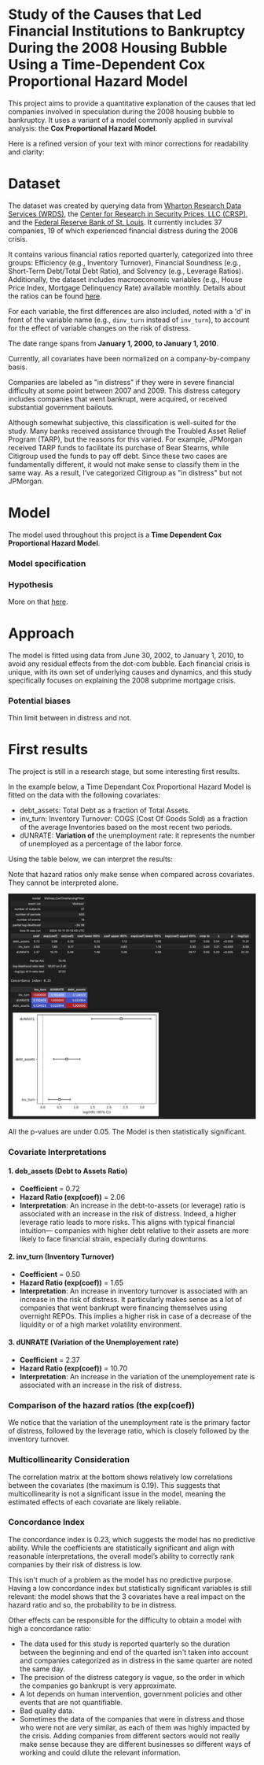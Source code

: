 # **Study of the Causes that Led Financial Institutions to Bankruptcy During the 2008 Housing Bubble Using a Time-Dependent Cox Proportional Hazard Model**


This project aims to provide a quantitative explanation of the causes that led companies involved in speculation during the 2008 housing bubble to bankruptcy. It uses a variant of a model commonly applied in survival analysis: the **Cox Proportional Hazard Model**.


Here is a refined version of your text with minor corrections for readability and clarity:


# Dataset

The dataset was created by querying data from [Wharton Research Data Services (WRDS)](https://wrds-www.wharton.upenn.edu/), the [Center for Research in Security Prices, LLC (CRSP)](https://www.crsp.org/), and the [Federal Reserve Bank of St. Louis](https://fred.stlouisfed.org/). It currently includes 37 companies, 19 of which experienced financial distress during the 2008 crisis.

It contains various financial ratios reported quarterly, categorized into three groups: Efficiency (e.g., Inventory Turnover), Financial Soundness (e.g., Short-Term Debt/Total Debt Ratio), and Solvency (e.g., Leverage Ratios). Additionally, the dataset includes macroeconomic variables (e.g., House Price Index, Mortgage Delinquency Rate) available monthly. Details about the ratios can be found [here](https://github.com/Gabriel-dLN/Project/blob/main/data_to_prepare/WRDS_Industry_Financial_Ratio_Manual.pdf).

For each variable, the first differences are also included, noted with a 'd' in front of the variable name (e.g., `dinv_turn` instead of `inv_turn`), to account for the effect of variable changes on the risk of distress.

The date range spans from **January 1, 2000, to January 1, 2010**.

Currently, all covariates have been normalized on a company-by-company basis.

Companies are labeled as "in distress" if they were in severe financial difficulty at some point between 2007 and 2009. This distress category includes companies that went bankrupt, were acquired, or received substantial government bailouts.

Although somewhat subjective, this classification is well-suited for the study. Many banks received assistance through the Troubled Asset Relief Program (TARP), but the reasons for this varied. For example, JPMorgan received TARP funds to facilitate its purchase of Bear Stearns, while Citigroup used the funds to pay off debt. Since these two cases are fundamentally different, it would not make sense to classify them in the same way. As a result, I’ve categorized Citigroup as "in distress" but not JPMorgan.


# Model

The model used throughout this project is a **Time Dependent Cox Proportional Hazard Model**.
### Model specification

### Hypothesis

More on that [here](https://bmcmedresmethodol.biomedcentral.com/articles/10.1186/1471-2288-10-20).


# Approach

The model is fitted using data from June 30, 2002, to January 1, 2010, to avoid any residual effects from the dot-com bubble. Each financial crisis is unique, with its own set of underlying causes and dynamics, and this study specifically focuses on explaining the 2008 subprime mortgage crisis.

### Potential biases
Thin limit between in distress and not.

# First results

The project is still in a research stage, but some interesting first results.

In the example below, a Time Dependant Cox Proportional Hazard Model is fitted on the data with the following covariates:
- debt_assets: Total Debt as a fraction of Total Assets.
- inv_turn: Inventory Turnover: COGS (Cost Of Goods Sold) as a fraction of the average Inventories based on the most recent two periods.
- dUNRATE: **Variation of** the unemployment rate: it represents the number of unemployed as a percentage of the labor force.<!--  Labor force data are restricted to people 16 years of age and older, who currently reside in 1 of the 50 states or the District of Columbia, who do not reside in institutions (e.g., penal and mental facilities, homes for the aged), and who are not on active duty in the Armed Forces.  -->

<!-- - rect_turn: Receivables Turnover: Sales as a fraction of the average of Accounts Receivables based on the most recent two periods -->
<!-- - ddebt_assets: **Variation of** Total Debt/Total Assets: Variation of the Total Debt as a fraction of Total Assets -->
<!-- - dinv_turn: **Variation of** Inventory Turnover: **Variation of** COGS as a fraction of the average Inventories based on the most recent two periods. -->


Using the table below, we can interpret the results:

Note that hazard ratios only make sense when compared across covariates. They cannot be interpreted alone.



![illustration](results/example_res.png "Illustration")

All the p-values are under 0.05. The Model is then statistically significant.

### Covariate Interpretations

#### 1. **deb_assets (Debt to Assets Ratio)**
   - **Coefficient** = 0.72
   - **Hazard Ratio (exp(coef))** = 2.06
   - **Interpretation**: An increase in the debt-to-assets (or leverage) ratio is associated with an increase in the risk of distress. Indeed, a higher leverage ratio leads to more risks. This aligns with typical financial intuition— companies with higher debt relative to their assets are more likely to face financial strain, especially during downturns.
   <!-- Add interpretation of what were the financial products that were assets and what were debts -->

#### 2. **inv_turn (Inventory Turnover)**
   - **Coefficient** = 0.50
   - **Hazard Ratio (exp(coef))** = 1.65
   - **Interpretation**: An increase in inventory turnover is associated with an increase in the risk of distress. It particularly makes sense as a lot of companies that went bankrupt were financing themselves using overnight REPOs. This implies a higher risk in case of a decrease of the liquidity or of a high market volatility environment.

#### 3. **dUNRATE (Variation of the Unemployement rate)**
   - **Coefficient** = 2.37
   - **Hazard Ratio (exp(coef))** = 10.70
   - **Interpretation**: An increase in the variation of the unemployement rate is associated with an increase in the risk of distress.

### Comparison of the hazard ratios (the exp(coef))
We notice that the variation of the unemployment rate is the primary factor of distress, followed by the leverage ratio, which is closely followed by the inventory turnover.

<!-- #### 2. **rect_turn (Receivables Turnover)**
   - **Coefficient** = -1.03
   - **Hazard Ratio (exp(coef))** = 0.36
   - **Interpretation**: A one point increase in receivables turnover (companies are collecting their receivables more quickly) is associated with a **64% decrease** in the risk of distress. This ratio illustrates the exposure to other financial institutions and the liquidity of the lending market. Companies stuggling with collecting debt will also struggle to issue some, as they are less solvable. -->

<!-- #### 1. **dinv_turn (Variation in Inventory Turnover)**
   - **Coefficient** = 0.38
   - **Hazard Ratio (exp(coef))** = 1.46
   - **Interpretation**: Higher variations in inventory turnover increases the risk of distress by **46%**. In fact, companies with a lot of short term debt are more vulnerable during liquidity crisis. -->

### Multicollinearity Consideration
The correlation matrix at the bottom shows relatively low correlations between the covariates (the maximum is 0.19). This suggests that multicollinearity is not a significant issue in the model, meaning the estimated effects of each covariate are likely reliable.

### Concordance Index
The concordance index is 0.23, which suggests the model has no predictive ability. While the coefficients are statistically significant and align with reasonable interpretations, the overall model’s ability to correctly rank companies by their risk of distress is low.

This isn't much of a problem as the model has no predictive purpose. Having a low concordance index but statistically significant variables is still relevant: the model shows that the 3 covariates have a real impact on the hazard ratio and so, the probability to be in distress.

Other effects can be responsible for the difficulty to obtain a model with high a concordance ratio:
- The data used for this study is reported quarterly so the duration between the beginning and end of the quarted isn't taken into account and companies categorized as in distress in the same quarter are noted the same day.
- The precision of the distress category is vague, so the order in which the companies go bankrupt is very approximate.
- A lot depends on human intervention, government policies and other events that are not quantifiable.
- Bad quality data.
- Sometimes the data of the companies that were in distress and those who were not are very similar, as each of them was highly impacted by the crisis. Adding companies from different sectors would not really make sense because they are different businesses so different ways of working and could dilute the relevant information.
